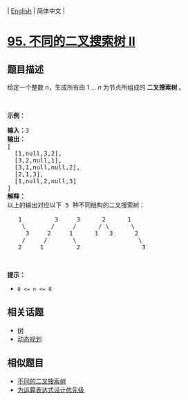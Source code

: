 
| [English](README_EN.md) | 简体中文 |

# [95. 不同的二叉搜索树 II](https://leetcode-cn.com/problems/unique-binary-search-trees-ii/)

## 题目描述

<p>给定一个整数 <em>n</em>，生成所有由 1 ...&nbsp;<em>n</em> 为节点所组成的<strong> 二叉搜索树 </strong>。</p>

<p>&nbsp;</p>

<p><strong>示例：</strong></p>

<pre><strong>输入：</strong>3
<strong>输出：</strong>
[
&nbsp; [1,null,3,2],
&nbsp; [3,2,null,1],
&nbsp; [3,1,null,null,2],
&nbsp; [2,1,3],
&nbsp; [1,null,2,null,3]
]
<strong>解释：</strong>
以上的输出对应以下 5 种不同结构的二叉搜索树：

   1         3     3      2      1
    \       /     /      / \      \
     3     2     1      1   3      2
    /     /       \                 \
   2     1         2                 3
</pre>

<p>&nbsp;</p>

<p><strong>提示：</strong></p>

<ul>
	<li><code>0 &lt;= n &lt;= 8</code></li>
</ul>


## 相关话题

- [树](https://leetcode-cn.com/tag/tree)
- [动态规划](https://leetcode-cn.com/tag/dynamic-programming)

## 相似题目

- [不同的二叉搜索树](../unique-binary-search-trees/README.md)
- [为运算表达式设计优先级](../different-ways-to-add-parentheses/README.md)

